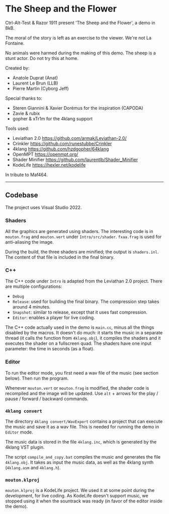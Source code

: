 # The Sheep and the Flower

Ctrl-Alt-Test & Razor 1911 present 'The Sheep and the Flower', a demo in 8kB.

The moral of the story is left as an exercise to the viewer.
We're not La Fontaine.

No animals were harmed during the making of this demo.
The sheep is a stunt actor.  Do not try this at home.

Created by:

- Anatole Duprat (Anat)
- Laurent Le Brun (LLB)
- Pierre Martin (Cyborg Jeff)

Special thanks to:

- Steren Giannini & Xavier Dorémus for the inspiration (CAPODA)
- Zavie & rubix
- gopher & xTr1m for the 4klang support

Tools used:

- Leviathan 2.0 <https://github.com/armak/Leviathan-2.0/>
- Crinkler <https://github.com/runestubbe/Crinkler>
- 4klang <https://github.com/hzdgopher/64klang>
- OpenMPT <https://openmpt.org/>
- Shader Minifier <https://github.com/laurentlb/Shader_Minifier>
- KodeLife <https://hexler.net/kodelife>

In tribute to Maf464.

---

## Codebase

The project uses Visual Studio 2022.

### Shaders

All the graphics are generated using shaders. The interesting code is in
`mouton.frag` and `mouton.vert` under `Intro/src/shader`. `fxaa.frag` is used
for anti-aliasing the image.

During the build, the three shaders are minified; the output is `shaders.inl`.
The content of that file is included in the final binary.

### C++

The C++ code under `Intro` is adapted from the Leviathan 2.0 project.
There are multiple configurations:

- `Debug`
- `Release`: used for building the final binary. The compression step takes
  around 4 minutes.
- `Snapshot`: similar to release, except that it uses fast compression.
- `Editor`: enables a player for live coding.

The C++ code actually used in the demo is `main.cc`, minus all the things
disabled by the macros. It doesn't do much: it starts the music in a separate
thread (it calls the function from `4klang.obj`), it compiles the shaders and it
executes the shader on a fullscreen quad. The shaders have one input parameter:
the time in seconds (as a float).

### Editor

To run the editor mode, you first need a wav file of the music (see section
below). Then run the program.

Whenever `mouton.vert` or `mouton.frag` is modified, the shader code is
recompiled and the image will be updated. Use `alt` + arrows for the play /
pause / forward / backward commands.

### `4klang convert`

The directory `4klang convert/WavExport` contains a project that can execute the
music and save it as a wav file. This is needed for running the demo in `Editor`
mode.

The music data is stored in the file `4klang.inc`, which is generated by the
4klang VST plugin.

The script `compile_and_copy.bat` compiles the music and generates the file
`4klang.obj`. It takes as input the music data, as well as the 4klang synth
(`4klang.asm` and `4klang.h`).

### `mouton.klproj`

`mouton.klproj` is a KodeLife project. We used it at some point during the
development, for live coding. As KodeLife doesn't support music, we stopped
using it when the sountrack was ready (in favor of the editor inside the demo).
